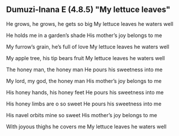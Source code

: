 ## Dumuzi-Inana E (4.8.5) "My lettuce leaves"

He grows, he grows, he gets so big
My lettuce leaves he waters well

He holds me in a garden’s shade
His mother’s joy belongs to me

My furrow’s grain, he’s full of love
My lettuce leaves he waters well

My apple tree, his tip bears fruit
My lettuce leaves he waters well

The honey man, the honey man
He pours his sweetness into me

My lord, my god, the honey man
His mother’s joy belongs to me

His honey hands, his honey feet
He pours his sweetness into me

His honey limbs are o so sweet
He pours his sweetness into me

His navel orbits mine so sweet
His mother’s joy belongs to me

With joyous thighs he covers me
My lettuce leaves he waters well
